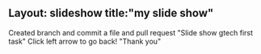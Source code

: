 Layout: slideshow
title:"my slide show"
--------
Created branch and commit a file and pull request
"Slide show gtech first task"
Click left arrow to go back!
"Thank you"
